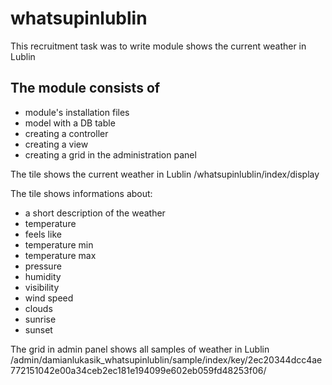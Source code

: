# whatsupinlublin
This recruitment task was to write module shows the current weather in Lublin

## The module consists of
- module's installation files
- model with a DB table
- creating a controller
- creating a view
- creating a grid in the administration panel

The tile shows the current weather in Lublin
/whatsupinlublin/index/display

The tile shows informations about:
- a short description of the weather
- temperature
- feels like
- temperature min
- temperature max
- pressure
- humidity
- visibility
- wind speed
- clouds
- sunrise
- sunset

The grid in admin panel shows all samples of weather in Lublin
/admin/damianlukasik_whatsupinlublin/sample/index/key/2ec20344dcc4ae772151042e00a34ceb2ec181e194099e602eb059fd48253f06/


